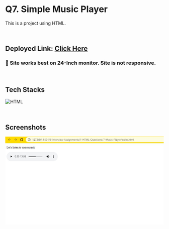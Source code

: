 # Q7. Simple Music Player

This is a project using HTML. 

<br>

## Deployed Link: [Click Here]()

###  🔸 Site works best on 24-Inch monitor. Site is not responsive.

<br>

## Tech Stacks
![HTML](https://img.shields.io/badge/HTML5-E34F26?style=for-the-badge&logo=html5&logoColor=white) 


<br>

## Screenshots
![Page](./output.JPG)

<br>
